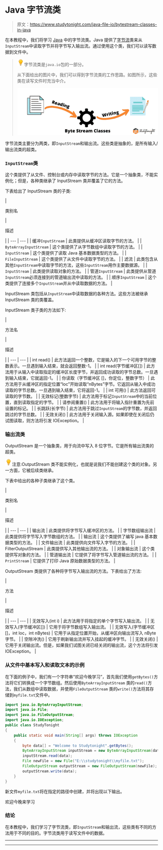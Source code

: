 # Java 字节流类

> 原文：<https://www.studytonight.com/java-file-io/bytestream-classes-in-java>

在本教程中，我们将学习 [Java](https://www.studytonight.com/java/) 中的字节流类。Java 提供了[字节流](https://www.studytonight.com/java/java-io-stream.php)类来从`InputStream`中读取字节并将字节写入输出流。通过使用这个类，我们可以读写数据到文件中。

> ![enlightened](img/bcefbc0bebd753ed2a05f55c0b74d9f0.png "enlightened")字节流类是`java.io`包的一部分。
> 
> 从下面给出的图片中，我们可以得到字节流类的工作思路。如图所示，这些类在读写文件时充当中介。
> 
> ![Byte Stream Classes in Java : studytonight](img/2ad06dfbb8a5062167e37fc10e7a6234.png)

字节流类主要分为两类，即`InputStream`和输出流。这些类是抽象的，是所有输入/输出流类的超类。

### `InputStream`类

这个类提供了从文件、控制台或内存中读取字节的方法。它是一个抽象类，不能实例化；但是，各种类继承了 InputStream 类并覆盖了它的方法。

下表给出了 InputStream 类的子类:

| 

类别名

 | 

描述

 |
| --- | --- |
| 缓冲`InputStream` | 此类提供从缓冲区读取字节的方法。 |
| `ByteArrayInputStream` | 这个类提供了从字节数组中读取字节的方法。 |
| `InputStream` | 这个类提供了读取 Java 基本数据类型的方法。 |
| `FileInputStream` | 这个类提供了从文件中读取字节的方法。 |
| 滤流 | 此类包含从其他`InputStream`中读取字节的方法，这些`InputStream`用作主要数据源。 |
| `InputStream` | 此类提供读取对象的方法。 |
| 管道`InputStream` | 此类提供从管道`InputStream`必须连接到的管道输出流中读取的方法。 |
| 顺序`InputStream` | 这个类提供了连接多个`InputStream`并从中读取数据的方法。 |

InputStream 类包括从`InputStream`中读取数据的各种方法。这些方法被继承 InputStream 类的类覆盖。

InputStream 类子类的方法如下:

| 

方法名

 | 

描述

 |
| --- | --- |
| int read() | 此方法返回一个整数，它是输入的下一个可用字节的整数表示。一旦遇到输入结束，就会返回整数-1。 |
| int read(字节缓冲区[]) | 此方法用于从输入中读取指定的缓冲区长度字节，并返回成功读取的字节总数。一旦遇到输入结束，它就返回-1。 |
| 你读取（字节缓冲区 []，你定位，整数字节） | 此方法用于从缓冲区的指定位置“loc”开始读取“nBytes”字节。它返回从输入中成功读取的字节总数。一旦遇到输入结束，它将返回-1。 |
| int 可用() | 此方法返回可读取的字节数。 |
| 无效标记(整数字节) | 此方法用于标记`InputStream`中的当前位置，直到读取指定的字节。 |
| 请参阅重置() | 此方法用于将输入指针重置为先前设置的标记。 |
| 长跳跃(长字节) | 此方法用于跳过`InputStream`的字节数，并返回跳过的字节总数。 |
| 无效关闭() | 此方法用于关闭输入源。如果即使在关闭后仍试图读取，则方法将引发 IOException。 |

### 输出流类

OutputStream 是一个抽象类，用于向流中写入 8 位字节。它是所有输出流类的超类。

![enlightened](img/bcefbc0bebd753ed2a05f55c0b74d9f0.png "enlightened")注意:OutputStream 类不能实例化，也就是说我们不能创建这个类的对象。另一方面，它被后续类继承。

下表中给出的各种子类继承了这个类。

| 

类别名

 | 

描述

 |
| --- | --- |
| 输出流 | 此类提供将字节写入缓冲区的方法。 |
| 字节数组输出流 | 此类提供将字节写入字节数组的方法。 |
| 输出流 | 这个类提供了编写 java 基本数据类型的方法。 |
| 文件输出流 | 此类提供向文件写入字节的方法。 |
| FilterOutputStream | 此类提供写入其他输出流的方法。 |
| 对象输出流 | 这个类提供写对象的方法。 |
| 管道输出流 | 它提供了将字节写入管道输出流的方法。 |
| `PrintStream` | 它提供了打印 Java 原始数据类型的方法。 |

OutputStream 类提供了各种将字节写入输出流的方法。下表给出了方法:

| 

方法

 | 

描述

 |
| --- | --- |
| 无效写入(int i) | 此方法用于将指定的单个字节写入输出流。 |
| 无效写入(字节缓冲区[]) | 它用于将字节数组写入输出流。 |
| 无效写入(字节缓冲区[]，int loc，int nBytes) | 它用于从指定位置开始，从缓冲区向输出流写入 nByte 字节。 |
| 空隙冲洗() | 它用于刷新输出流并写入挂起的缓冲字节。 |
| 无效关闭() | 它用于关闭输出流。但是，如果我们试图关闭已经关闭的输出流，这个方法将引发 IOException。 |

### 从文件中基本写入和读取文本的示例

在下面的例子中，我们有一个字符串“欢迎今晚学习”，首先我们使用`getBytes()`方法将它们转换成一个字节数组。然后使用`ByteArrayInputStream` 类的`read()`方法，我们从数组中读取数据，并使用`FileOutputStream` 类的`write()`方法将其存储到`myfile.txt`文件中。

```java
import java.io.ByteArrayInputStream;
import java.io.File;
import java.io.FileOutputStream;
import java.io.IOException;
public class StudyTonight 
{
	public static void main(String[] args) throws IOException 
	{  
		byte data[] = "Welcome to Studytonight".getBytes();  
		ByteArrayInputStream inputStream = new ByteArrayInputStream(data);  
		inputStream.read(data);  
		File newFile = new File("E:\\studytonight\\myfile.txt");  
		FileOutputStream outputStream = new FileOutputStream(newFile);  
		outputStream.write(data);
	}  
}
```

新文件`myfile.txt`将在指定的路径中创建，并将出现以下输出。

欢迎今晚来学习

### 结论

在本教程中，我们学习了字节流类，即`InputStream`和输出流，这些类有不同的方法用于不同的目的。字节流类用于读写文件中的数据。

* * *

* * *
